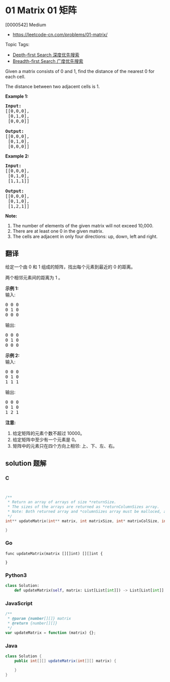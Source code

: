 # 01 Matrix 01 矩阵

[0000542] Medium

- https://leetcode-cn.com/problems/01-matrix/

Topic Tags:

- [Depth-first Search 深度优先搜索](https://leetcode-cn.com/tag/depth-first-search/)
- [Breadth-first Search 广度优先搜索](https://leetcode-cn.com/tag/breadth-first-search/)

Given a matrix consists of 0 and 1, find the distance of the nearest 0 for each cell.

The distance between two adjacent cells is 1.

**Example 1:**

<pre><strong>Input:</strong>
[[0,0,0],
 [0,1,0],
 [0,0,0]]

<strong>Output:</strong>
[[0,0,0],
&nbsp;[0,1,0],
&nbsp;[0,0,0]]
</pre>

**Example 2:**

<pre><b>Input:</b>
[[0,0,0],
 [0,1,0],
 [1,1,1]]

<strong>Output:</strong>
[[0,0,0],
 [0,1,0],
 [1,2,1]]
</pre>

**Note:**

1.  The number of elements of the given matrix will not exceed 10,000.
2.  There are at least one 0 in the given matrix.
3.  The cells are adjacent in only four directions: up, down, left and right.

## 翻译

给定一个由 0 和 1 组成的矩阵，找出每个元素到最近的 0 的距离。

两个相邻元素间的距离为 1 。

**示例 1:**  
输入:

<pre>0 0 0
0 1 0
0 0 0
</pre>

输出:

<pre>0 0 0
0 1 0
0 0 0
</pre>

**示例 2:**  
输入:

<pre>0 0 0
0 1 0
1 1 1
</pre>

输出:

<pre>0 0 0
0 1 0
1 2 1
</pre>

**注意:**

1.  给定矩阵的元素个数不超过 10000。
2.  给定矩阵中至少有一个元素是 0。
3.  矩阵中的元素只在四个方向上相邻: 上、下、左、右。

## solution 题解

### C

```c


/**
 * Return an array of arrays of size *returnSize.
 * The sizes of the arrays are returned as *returnColumnSizes array.
 * Note: Both returned array and *columnSizes array must be malloced, assume caller calls free().
 */
int** updateMatrix(int** matrix, int matrixSize, int* matrixColSize, int* returnSize, int** returnColumnSizes){

}


```

### Go

```golang
func updateMatrix(matrix [][]int) [][]int {

}
```

### Python3

```python
class Solution:
    def updateMatrix(self, matrix: List[List[int]]) -> List[List[int]]:

```

### JavaScript

```javascript
/**
 * @param {number[][]} matrix
 * @return {number[][]}
 */
var updateMatrix = function (matrix) {};
```

### Java

```java
class Solution {
    public int[][] updateMatrix(int[][] matrix) {

    }
}
```
